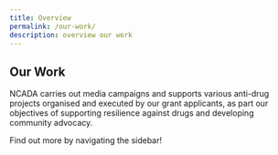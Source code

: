 ```yaml
---
title: Overview
permalink: /our-work/
description: overview our work
---
```

## Our Work

NCADA carries out media campaigns and supports various anti-drug projects organised and executed by our grant applicants, as part our objectives of supporting resilience against drugs and developing community advocacy.

Find out more by navigating the sidebar!
